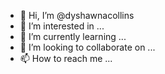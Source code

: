 - 👋 Hi, I’m @dyshawnacollins
- 👀 I’m interested in ...
- 🌱 I’m currently learning ...
- 💞️ I’m looking to collaborate on ...
- 📫 How to reach me ...

<!---
dyshawnacollins/dyshawnacollins is a ✨ special ✨ repository because its `README.md` (this file) appears on your GitHub profile.
You can click the Preview link to take a look at your changes.
--->
